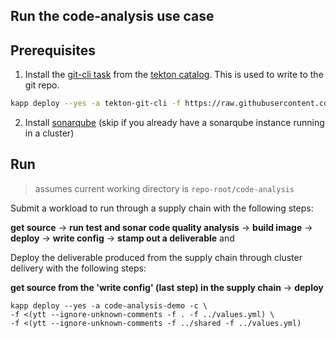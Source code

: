## Run the code-analysis use case

## Prerequisites

1. Install the [git-cli task](https://github.com/tektoncd/catalog/tree/main/task/git-cli/0.2) from the
  [tekton catalog](https://github.com/tektoncd/catalog). This is used to write to the git repo.

```bash
kapp deploy --yes -a tekton-git-cli -f https://raw.githubusercontent.com/tektoncd/catalog/main/task/git-cli/0.2/git-cli.yaml
```

2. Install [sonarqube](https://docs.sonarqube.org/latest/setup/sonarqube-on-kubernetes/) (skip if you already have a sonarqube instance running in a cluster)

## Run

> assumes current working directory is `repo-root/code-analysis`

Submit a workload to run through a supply chain with the following steps: 

<span>**get source** &rarr; **run test and sonar code quality analysis** &rarr; **build image** &rarr; **deploy** &rarr; **write config**  &rarr; **stamp out a deliverable** </span> and 

Deploy the deliverable produced from the supply chain through cluster delivery with the following steps: 

<span> **get source from the 'write config' (last step) in the supply chain** &rarr; **deploy** </span>
```
kapp deploy --yes -a code-analysis-demo -c \
-f <(ytt --ignore-unknown-comments -f . -f ../values.yml) \
-f <(ytt --ignore-unknown-comments -f ../shared -f ../values.yml)
```